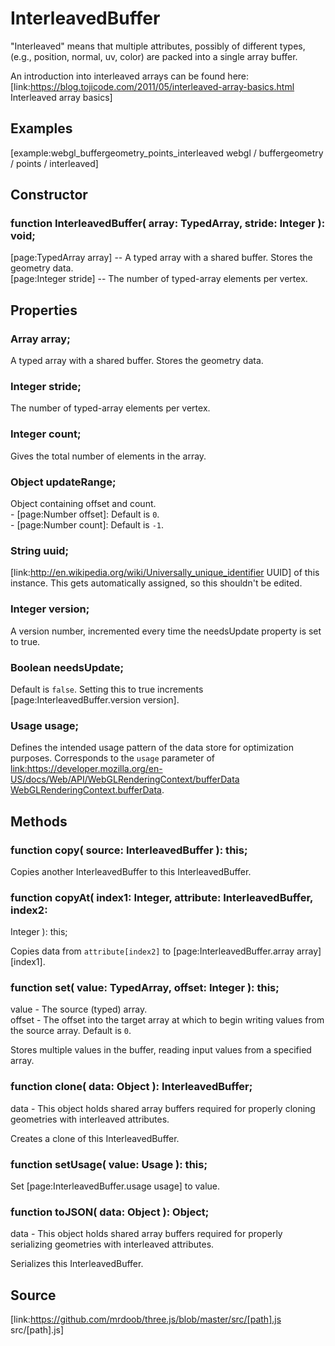 # InterleavedBuffer

"Interleaved" means that multiple attributes, possibly of different types,
(e.g., position, normal, uv, color) are packed into a single array buffer.  
  
An introduction into interleaved arrays can be found here:
[link:https://blog.tojicode.com/2011/05/interleaved-array-basics.html
Interleaved array basics]

## Examples

[example:webgl_buffergeometry_points_interleaved webgl / buffergeometry /
points / interleaved]

## Constructor

###  function InterleavedBuffer( array: TypedArray, stride: Integer ): void;

[page:TypedArray array] -- A typed array with a shared buffer. Stores the
geometry data.  
[page:Integer stride] -- The number of typed-array elements per vertex.

## Properties

###  Array array;

A typed array with a shared buffer. Stores the geometry data.

###  Integer stride;

The number of typed-array elements per vertex.

###  Integer count;

Gives the total number of elements in the array.

###  Object updateRange;

Object containing offset and count.  
\- [page:Number offset]: Default is `0`.  
\- [page:Number count]: Default is `-1`.  

###  String uuid;

[link:http://en.wikipedia.org/wiki/Universally_unique_identifier UUID] of this
instance. This gets automatically assigned, so this shouldn't be edited.

###  Integer version;

A version number, incremented every time the needsUpdate property is set to
true.

###  Boolean needsUpdate;

Default is `false`. Setting this to true increments
[page:InterleavedBuffer.version version].

###  Usage usage;

Defines the intended usage pattern of the data store for optimization
purposes. Corresponds to the `usage` parameter of
[link:https://developer.mozilla.org/en-
US/docs/Web/API/WebGLRenderingContext/bufferData
WebGLRenderingContext.bufferData]().

## Methods

###  function copy( source: InterleavedBuffer ): this;

Copies another InterleavedBuffer to this InterleavedBuffer.

###  function copyAt( index1: Integer, attribute: InterleavedBuffer, index2:
Integer ): this;

Copies data from `attribute[index2]` to [page:InterleavedBuffer.array
array][index1].

###  function set( value: TypedArray, offset: Integer ): this;

value - The source (typed) array.  
offset - The offset into the target array at which to begin writing values
from the source array. Default is `0`.  
  
Stores multiple values in the buffer, reading input values from a specified
array.

###  function clone( data: Object ): InterleavedBuffer;

data - This object holds shared array buffers required for properly cloning
geometries with interleaved attributes.  
  
Creates a clone of this InterleavedBuffer.

###  function setUsage( value: Usage ): this;

Set [page:InterleavedBuffer.usage usage] to value.

###  function toJSON( data: Object ): Object;

data - This object holds shared array buffers required for properly
serializing geometries with interleaved attributes.  
  
Serializes this InterleavedBuffer.

## Source

[link:https://github.com/mrdoob/three.js/blob/master/src/[path].js
src/[path].js]

